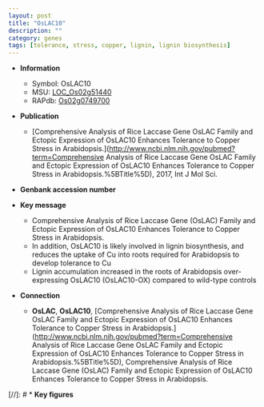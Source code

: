 ```yaml
---
layout: post
title: "OsLAC10"
description: ""
category: genes
tags: [tolerance, stress, copper, lignin, lignin biosynthesis]
---
```


* **Information**  
    + Symbol: OsLAC10  
    + MSU: [LOC_Os02g51440](http://rice.plantbiology.msu.edu/cgi-bin/ORF_infopage.cgi?orf=LOC_Os02g51440)  
    + RAPdb: [Os02g0749700](http://rapdb.dna.affrc.go.jp/viewer/gbrowse_details/irgsp1?name=Os02g0749700)  

* **Publication**  
    + [Comprehensive Analysis of Rice Laccase Gene OsLAC Family and Ectopic Expression of OsLAC10 Enhances Tolerance to Copper Stress in Arabidopsis.](http://www.ncbi.nlm.nih.gov/pubmed?term=Comprehensive Analysis of Rice Laccase Gene OsLAC Family and Ectopic Expression of OsLAC10 Enhances Tolerance to Copper Stress in Arabidopsis.%5BTitle%5D), 2017, Int J Mol Sci.

* **Genbank accession number**  

* **Key message**  
    + Comprehensive Analysis of Rice Laccase Gene (OsLAC) Family and Ectopic Expression of OsLAC10 Enhances Tolerance to Copper Stress in Arabidopsis.
    + In addition, OsLAC10 is likely involved in lignin biosynthesis, and reduces the uptake of Cu into roots required for Arabidopsis to develop tolerance to Cu
    + Lignin accumulation increased in the roots of Arabidopsis over-expressing OsLAC10 (OsLAC10-OX) compared to wild-type controls

* **Connection**  
    + __OsLAC__, __OsLAC10__, [Comprehensive Analysis of Rice Laccase Gene OsLAC Family and Ectopic Expression of OsLAC10 Enhances Tolerance to Copper Stress in Arabidopsis.](http://www.ncbi.nlm.nih.gov/pubmed?term=Comprehensive Analysis of Rice Laccase Gene OsLAC Family and Ectopic Expression of OsLAC10 Enhances Tolerance to Copper Stress in Arabidopsis.%5BTitle%5D), Comprehensive Analysis of Rice Laccase Gene (OsLAC) Family and Ectopic Expression of OsLAC10 Enhances Tolerance to Copper Stress in Arabidopsis.

[//]: # * **Key figures**  


